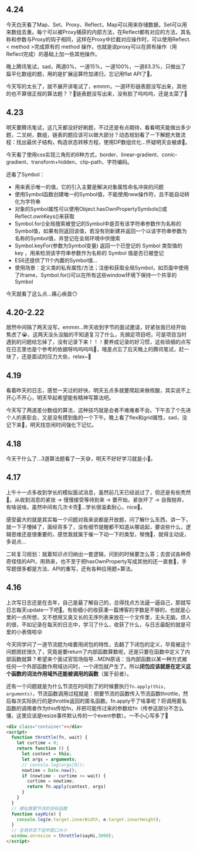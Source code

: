 ## 4.24

今天白天看了Map、Set、Proxy、Reflect，Map可以用来存储数据，Set可以用来数组去重。每个可以被Proxy捕获的内部方法，在Reflect都有对应的方法，其名称和参数与Proxy的钩子相同，这样在Proxy中拦截对应操作时，可以使用Reflect.< method >完成原有的 method 操作，也就是说proxy可以在原有操作（用Reflect完成）的基础上加一些其他操作。

晚上腾讯笔试，sad，两道0%，一道15%，一道100%，一道83.3%，只做出了扁平化数组的题，用的是扩展运算符加递归，忘记用flat API了👺。

今天写的太长了，就不展开讲笔试了，emmm，一道环形链表题没写出来，其他的也不算很正规的算法题？？🤡链表题没写出来，没有脸了呜呜呜，还是太菜了🙁

## 4.23

明天要腾讯笔试，这几天都没好好刷题，不过还是有点期待，看看明天能做出多少题，二叉树，数组，链表的题应该可以做大部分？动态规划看了一下解题大致流程：找出最优子结构，构造状态转移方程，使用DP数组优化...怀疑明天会被虐🤡。

今天看了使用css实现三角形的6种方式，border、linear-gradient、conic-gradient、transform+hidden、clip-path、字符编码。

还看了Symbol：

- 用来表示唯一的值，它的引入主要是解决对象属性命名冲突的问题
- 使用Symbol函数创建唯一的Symbol值，不能使用new操作符，且不能自动转化为字符串
- 对象的Symbol属性可以使用Object.hasOwnPropertySymbols()或Reflect.ownKeys()来获取
- Symbol.for()全局搜索被登记的Symbol中是否有该字符串参数作为名称的Symbol值，如果有则返回该值，若没有则新建并返回一个以该字符串参数为名称的Symbol值，并登记在全局环境中供搜索
- Symbol.keyFor(参数为Symbol变量) 返回一个已登记的 Symbol 类型值的 key ，用来检测该字符串参数作为名称的 Symbol 值是否已被登记
- ES6还提供了11个内置的Symbol值...
- 使用场景：定义类的私有属性/方法；注册和获取全局Symbol，如页面中使用了iframe，Symbol.for()可以在所有这些window环境下保持一个共享的Symbol

今天就看了这么点...痛心疾首😶

## 4.20-2.22

居然中间隔了两天没写，emmm...昨天收到字节的面试邀请，好紧张我已经开始焦虑了😭，这两天没头没脑的不知道复习了什么，先搞定项目吧，可是项目当时遇到的问题给忘掉了，没有记录下来！！！要养成记录的好习惯，这些琐细的点写在日志里也是个参考的依据呀呜呜呜呜🙊，哦差点忘了后天晚上的腾讯笔试，赶一块了，还是面试的压力大些，relax~🍝

## 4.19

看着昨天的日志，感觉一天过的好快，明天五点多就要爬起来做核酸，其实说不上开心不开心，明天早起希望能有精神写算法吧。

今天写了两道差分数组的算法，这种技巧就是会者不难难者不会。下午去了个先进个人的表彰会，又是没有摸到鱼的一个下午。晚上看了flex和grid属性，sad，没记下来🤡，明天找空闲时间强化下记忆。

## 4.18

今天干什么了...3道算法题看了一天😅，明天不好好学习就是小🐖。

## 4.17

上午十一点多收到学长的模拟面试消息，虽然前几天已经说过了，但还是有些秃然🥝。从收到消息的紧张 -> 慢慢接受等待到来 -> 要开始，紧张坏了 -> 自我抛弃，有啥说啥。虽然中间有几次卡壳🍇...学长很温柔耐心，nice🍱。

感受最大的就是其实每一个问题对我来说都是开放题，问了解什么东西，讲一下，就一下子懵掉了，面经背多了，没有细节提醒都不知道从哪说起，要说些什么，逻辑思维还是很重要的，感觉我就属于催一下动一下的类型，惭愧🎃，就得主动说，多说点...

二轮复习规划：就着知识点归纳出一套逻辑，问到的时候要怎么答；去尝试各种奇奇怪怪的API，用熟来，也不至于把hasOwnProperty写成其他的还一直套😬，手写题很多都是方法、API的重写，还有各种应用题+算法。

## 4.16

上次写日志还是在去年，自己是最了解自己的，总得找点方法逼一逼自己，那就写日志每天update一下吧🤪。有些细小的收获凑一篇博客的字数是不够的，也就是心里的一点所想，又不想用又臭又长的无序列表来放在一个文件里，无头无脑，烦人的很，不如记录在每天的日志中，学习了什么，收获了什么，与日志最配的就是可爱的小表情啦😝

今天同学问了一道节流题为啥要用闭包的特性，去翻了下闭包的定义，毕竟被这个问题困扰很久了，究竟是要return了内部函数算数呢，还是只要在函数中定义了内部函数就算？希望来个面试官现场指导...MDN原话：当内部函数以某一种方式被任何一个外部函数作用域访问时，一个闭包就产生了。所以**闭包应该就是在定义这个函数的词法作用域外还能被调用的函数**（属于前者）。

还有一个问题就是为什么节流在时间到了的时候要执行`fn.apply(this, arguments)`，节流函数调用过程就是：把要节流的函数传入节流函数throttle，然后每次实际执行的是throttle返回的匿名函数。fn.apply干了啥事呢？将调用匿名函数的调用者作为this传给fn，并把可能传过来的参数给fn（传参这部分不怎么懂，这里应该是resize事件默认传的一个event参数）。一不小心写多了🍱

```html
<div class="container"></div>
<script>
  function throttle(fn, wait) {
    let curtime = 0;
    return function () {
      let context = this;
      let args = arguments;
      // console.log(args[0]);
      nowtime = Date.now();
      if (nowtime - curtime >= wait) {
        curtime = nowtime;
        return fn.apply(context, args)
      }
    }
  }
  // 模拟需要节流的目标函数
  function sayHi(e) {
    console.log(e.target.innerWidth, e.target.innerHeight);
  }
  // 全局状态下监听窗口大小
  window.onresize = throttle(sayHi,3000);
</script>
```

